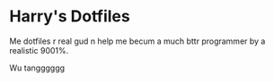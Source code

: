 # Harry's Dotfiles

Me dotfiles r real gud n help me becum a much bttr programmer by a realistic 9001%.

Wu tangggggg

